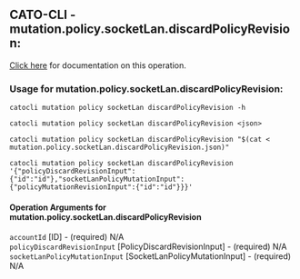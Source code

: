 
## CATO-CLI - mutation.policy.socketLan.discardPolicyRevision:
[Click here](https://api.catonetworks.com/documentation/#mutation-mutation.policy.socketLan.discardPolicyRevision) for documentation on this operation.

### Usage for mutation.policy.socketLan.discardPolicyRevision:

`catocli mutation policy socketLan discardPolicyRevision -h`

`catocli mutation policy socketLan discardPolicyRevision <json>`

`catocli mutation policy socketLan discardPolicyRevision "$(cat < mutation.policy.socketLan.discardPolicyRevision.json)"`

`catocli mutation policy socketLan discardPolicyRevision '{"policyDiscardRevisionInput":{"id":"id"},"socketLanPolicyMutationInput":{"policyMutationRevisionInput":{"id":"id"}}}'`


#### Operation Arguments for mutation.policy.socketLan.discardPolicyRevision ####

`accountId` [ID] - (required) N/A    
`policyDiscardRevisionInput` [PolicyDiscardRevisionInput] - (required) N/A    
`socketLanPolicyMutationInput` [SocketLanPolicyMutationInput] - (required) N/A    
